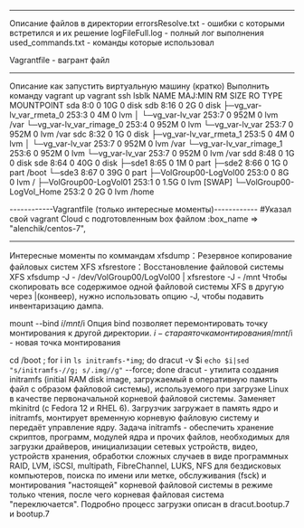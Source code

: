 ------------------------------------------------------------
Описание файлов в директории
errorsResolve.txt - ошибки с которыми встретился и их решение
logFileFull.log - полный лог выполнения
used_commands.txt - команды которые использовал

Vagrantfile - вагрант файл

------------------------------------------------------------
Описание как запустить виртуальную машину (кратко)
Выполнить команду
vagrant up
vagrant ssh
 lsblk
NAME                       MAJ:MIN RM  SIZE RO TYPE MOUNTPOINT
sda                          8:0    0   10G  0 disk
sdb                          8:16   0    2G  0 disk
├─vg_var-lv_var_rmeta_0    253:3    0    4M  0 lvm
│ └─vg_var-lv_var          253:7    0  952M  0 lvm  /var
└─vg_var-lv_var_rimage_0   253:4    0  952M  0 lvm
  └─vg_var-lv_var          253:7    0  952M  0 lvm  /var
sdc                          8:32   0    1G  0 disk
├─vg_var-lv_var_rmeta_1    253:5    0    4M  0 lvm
│ └─vg_var-lv_var          253:7    0  952M  0 lvm  /var
└─vg_var-lv_var_rimage_1   253:6    0  952M  0 lvm
  └─vg_var-lv_var          253:7    0  952M  0 lvm  /var
sdd                          8:48   0    1G  0 disk
sde                          8:64   0   40G  0 disk
├─sde1                       8:65   0    1M  0 part
├─sde2                       8:66   0    1G  0 part /boot
└─sde3                       8:67   0   39G  0 part
  ├─VolGroup00-LogVol00    253:0    0    8G  0 lvm  /
  ├─VolGroup00-LogVol01    253:1    0  1.5G  0 lvm  [SWAP]
  └─VolGroup00-LogVol_Home 253:2    0    2G  0 lvm  /home


------------Vagrantfile (только интересные моменты)------------
#Указал свой vagrant Cloud с подготовленным box файлом
:box_name => "alenchik/centos-7",


------------------------------------------------------------
Интересные моменты по коммандам
xfsdump：Резервное копирование файловых систем XFS
xfsrestore：Восстановление файловой системы XFS
xfsdump -J - /dev/VolGroup00/LogVol00 | xfsrestore -J - /mnt
Чтобы скопировать все содержимое одной файловой системы XFS в другую через |(конвеер), нужно использовать опцию -J, чтобы подавить инвентаризацию дампа.

mount --bind $i /mnt/$i
Опция bind позволяет перемонтировать точку монтирования к другой директории.
$i - старая точка монтирования
/mnt/$i - новая точка монтирования

cd /boot ; for i in `ls initramfs-*img`; do dracut -v $i `echo $i|sed "s/initramfs-//g; s/.img//g"` --force; done
dracut - утилита создания initramfs (initial RAM disk image, загружаемый в оперативную память файл с образом файловой системы), используемого при загрузке Linux в качестве первоначальной корневой файловой системы. Заменяет mkinitrd (с Fedora 12 и RHEL 6). Загрузчик загружает в память ядро и initramfs, монтирует временную корневую файловую систему и передаёт управление ядру. Задача initramfs - обеспечить хранение скриптов, программ, модулей ядра и прочих файлов, необходимых для загрузки драйверов, инициализации сетевых устройств, видео, устройств хранения, обработки сложных случаев в виде программных RAID, LVM, iSCSI, multipath, FibreChannel, LUKS, NFS для бездисковых компьютеров, поиска по имени или метке, обслуживания (fsck) и монтирования "настоящей" корневой файловой системы в режиме только чтения, после чего корневая файловая система "переключается". Подробно процесс загрузки описан в dracut.bootup.7 и bootup.7